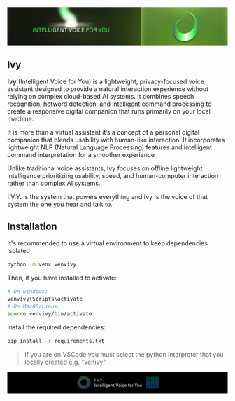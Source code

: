 <div align="center">
  <img src="database/_README/ivy-header1.png" alt="Ivy Header"/>
</div>

## Ivy

**Ivy** (Intelligent Voice for You) is a lightweight, privacy-focused voice assistant designed to provide a natural interaction experience without relying on complex cloud-based AI systems. It combines speech recognition, hotword detection, and intelligent command processing to create a responsive digital companion that runs primarily on your local machine.

It is more than a virtual assistant it’s a concept of a personal digital companion that blends usability with human-like interaction. It incorporates lightweight NLP (Natural Language Processing) features and intelligent command interpretation for a smoother experience

Unlike traditional voice assistants, Ivy focuses on offline lightweight intelligence prioritizing usability, speed, and human-computer interaction rather than complex AI systems.

I.V.Y. is the system that powers everything and Ivy is the voice of that system the one you hear and talk to.

## Installation

It's recommended to use a virtual environment to keep dependencies isolated

```bash
python -m venv venvivy
```

Then, if you have installed to activate:

```bash
# On windows:
venvivy\Scripts\activate
# On MacOS/Linux:
source venvivy/bin/activate
```

Install the required dependencies:

```bash
pip install -r requirements.txt
```

> If you are on VSCode you must select the python interpreter that you locally created e.g. "venivy"

<div align="center">
  <img src="database/_README/ivy-footer2.png" alt="Ivy Footer"/>
</div>
